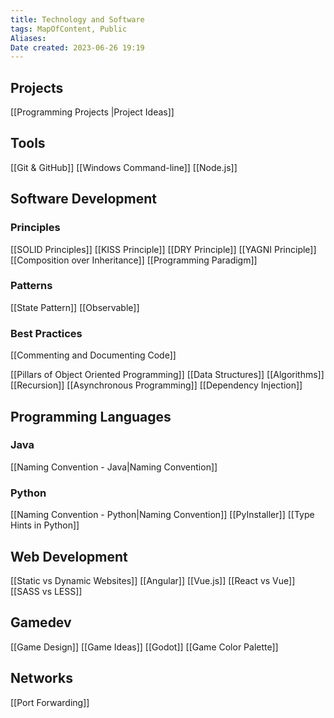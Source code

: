 ```yaml
---
title: Technology and Software
tags: MapOfContent, Public
Aliases:
Date created: 2023-06-26 19:19
---
```

## Projects
[[Programming Projects |Project Ideas]]

## Tools
[[Git & GitHub]]
[[Windows Command-line]]
[[Node.js]]

## Software Development

### Principles
[[SOLID Principles]] 
[[KISS Principle]]
[[DRY Principle]]
[[YAGNI Principle]]
[[Composition over Inheritance]]
[[Programming Paradigm]]
### Patterns
[[State Pattern]]
[[Observable]]
### Best Practices
[[Commenting and Documenting Code]]



[[Pillars of Object Oriented Programming]] 
[[Data Structures]]
[[Algorithms]]
[[Recursion]]
[[Asynchronous Programming]]
[[Dependency Injection]]
## Programming Languages
### Java
[[Naming Convention - Java|Naming Convention]] 

### Python
[[Naming Convention - Python|Naming Convention]]
[[PyInstaller]]
[[Type Hints in Python]]

## Web Development
[[Static vs Dynamic Websites]]
[[Angular]]
[[Vue.js]]
[[React vs Vue]]
[[SASS vs LESS]]

## Gamedev
[[Game Design]]
[[Game Ideas]]
[[Godot]]
[[Game Color Palette]]

## Networks
[[Port Forwarding]]